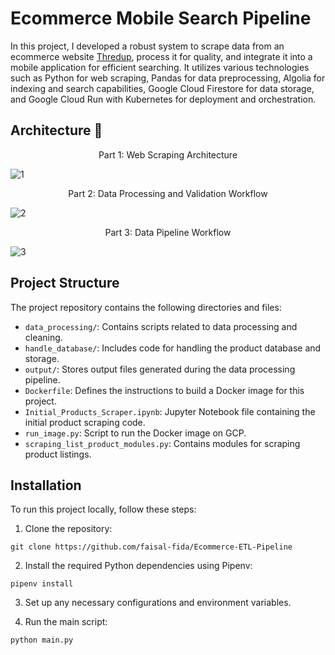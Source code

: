 # Ecommerce Mobile Search Pipeline
In this project, I developed a robust system to scrape data from an ecommerce website [Thredup](https://www.thredup.com/), process it for quality, and integrate it into a mobile application for efficient searching. It utilizes various technologies such as Python for web scraping, Pandas for data preprocessing, Algolia for indexing and search capabilities, Google Cloud Firestore for data storage, and Google Cloud Run with Kubernetes for deployment and orchestration.


## Architecture 🚀
<p align="center">Part 1: Web Scraping Architecture</p>

![1](https://github.com/faisal-fida/ETL-Pipeline-ThredUp-using-Algolia-and-Firestore/assets/69955157/e0f22cba-5ad4-4f96-b53f-679b4e19b303)
<p align="center">Part 2: Data Processing and Validation Workflow</p>

![2](https://github.com/faisal-fida/ETL-Pipeline-ThredUp-using-Algolia-and-Firestore/assets/69955157/90b2245e-adea-4709-bbd2-35711725d5b3)

<p align="center">Part 3: Data Pipeline Workflow</p>

![3](https://github.com/faisal-fida/Ecommerce-ETL-Pipeline/assets/69955157/52bb0278-b5ae-46f9-ae6d-2c07d34d6f58)


## Project Structure

The project repository contains the following directories and files:

- `data_processing/`: Contains scripts related to data processing and cleaning.
- `handle_database/`: Includes code for handling the product database and storage.
- `output/`: Stores output files generated during the data processing pipeline.
- `Dockerfile`: Defines the instructions to build a Docker image for this project.
- `Initial_Products_Scraper.ipynb`: Jupyter Notebook file containing the initial product scraping code.
- `run_image.py`: Script to run the Docker image on GCP.
- `scraping_list_product_modules.py`: Contains modules for scraping product listings.

## Installation

To run this project locally, follow these steps:

1. Clone the repository:

```
git clone https://github.com/faisal-fida/Ecommerce-ETL-Pipeline
```

2. Install the required Python dependencies using Pipenv:

```
pipenv install
```

3. Set up any necessary configurations and environment variables.

4. Run the main script:
```
python main.py
```
